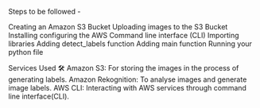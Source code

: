 Steps to be followed - 

Creating an Amazon S3 Bucket
Uploading images to the S3 Bucket
Installing configuring the AWS Command line interface (CLI)
Importing libraries
Adding detect_labels function
Adding main function
Running your python file

Services Used 🛠
Amazon S3: For storing the images in the process of generating labels.
Amazon Rekognition: To analyse images and generate image labels.
AWS CLI: Interacting with AWS services through command line interface(CLI).

